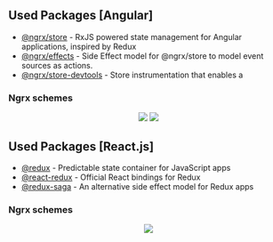 ## Used Packages [Angular]

* [@ngrx/store](https://github.com/ngrx/platform/blob/master/docs/store/README.md) - RxJS powered state management for Angular applications, inspired by Redux
* [@ngrx/effects](https://github.com/ngrx/platform/blob/master/docs/effects/README.md) - Side Effect model for @ngrx/store to model event sources as actions.
* [@ngrx/store-devtools](https://github.com/ngrx/platform/blob/master/docs/store-devtools/README.md) - Store instrumentation that enables a

### Ngrx schemes
<p align="center">
  <img src="https://duncanhunter.com.au/content/images/2017/11/ngrx-is.png">
  <img src="https://image.ibb.co/hPC1jJ/Schema_Ngrx.png">
</p>

## Used Packages [React.js]

* [@redux](https://github.com/reduxjs/redux) - Predictable state container for JavaScript apps
* [@react-redux](https://github.com/reduxjs/react-redux) - Official React bindings for Redux
* [@redux-saga](https://github.com/redux-saga/redux-saga) - An alternative side effect model for Redux apps

### Ngrx schemes
<p align="center">
  <img src="https://resizer.yalantis.com/w800/uploads/ckeditor/pictures/2602/content_002.jpg">
</p>

